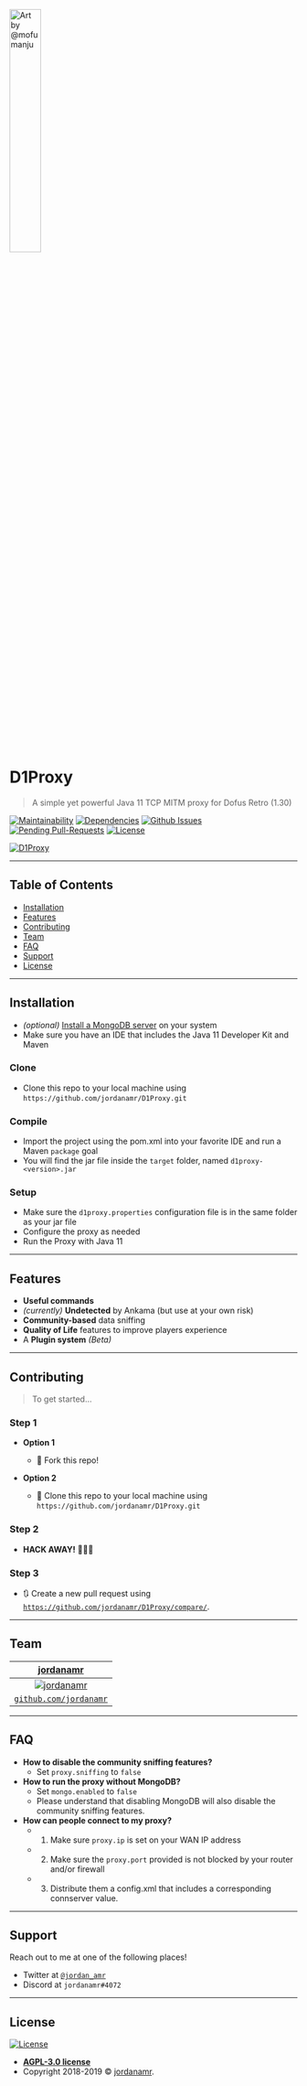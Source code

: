 <a href="https://github.com/jordanamr/D1Proxy"><img src="https://i.imgur.com/atjAaha.jpg" width="33%" title="Art by @mofumanju" alt="Art by @mofumanju"></a>

# D1Proxy

> A simple yet powerful Java 11 TCP MITM proxy for Dofus Retro (1.30)

[![Maintainability](https://img.shields.io/codeclimate/maintainability/jordanamr/D1Proxy.svg?style=flat-square)](https://codeclimate.com/github/jordanamr/D1Proxy/maintainability) [![Dependencies](https://img.shields.io/librariesio/github/jordanamr/D1Proxy.svg?style=flat-square)](http://libraries.io/github/jordanamr/D1Proxy) [![Github Issues](https://img.shields.io/github/issues-raw/jordanamr/D1Proxy.svg?style=flat-square)](https://github.com/jordanamr/D1Proxy/issues) [![Pending Pull-Requests](https://img.shields.io/github/issues-pr-raw/jordanamr/D1Proxy.svg?style=flat-square)](https://github.com/jordanamr/D1Proxy/pulls) [![License](https://img.shields.io/github/license/jordanamr/D1Proxy.svg?style=flat-square)](LICENSE)

[![D1Proxy](https://i.imgur.com/G93dU6d.png)](#)

---

## Table of Contents

- [Installation](#installation)
- [Features](#features)
- [Contributing](#contributing)
- [Team](#team)
- [FAQ](#faq)
- [Support](#support)
- [License](#license)

---

## Installation

- *(optional)* [Install a MongoDB server](https://docs.mongodb.com/manual/installation/) on your system
- Make sure you have an IDE that includes the Java 11 Developer Kit and Maven

### Clone

- Clone this repo to your local machine using `https://github.com/jordanamr/D1Proxy.git`

### Compile

- Import the project using the pom.xml into your favorite IDE and run a Maven `package` goal
- You will find the jar file inside the `target` folder, named `d1proxy-<version>.jar`

### Setup

- Make sure the `d1proxy.properties` configuration file is in the same folder as your jar file
- Configure the proxy as needed
- Run the Proxy with Java 11

---

## Features

- **Useful commands**
- *(currently)* **Undetected** by Ankama (but use at your own risk)
- **Community-based** data sniffing
- **Quality of Life** features to improve players experience
- A **Plugin system** *(Beta)*

---

## Contributing

> To get started...

### Step 1

- **Option 1**
    - 🍴 Fork this repo!

- **Option 2**
    - 👯 Clone this repo to your local machine using `https://github.com/jordanamr/D1Proxy.git`

### Step 2

- **HACK AWAY!** 🔨🔨🔨

### Step 3

- 🔃 Create a new pull request using <a href="https://github.com/jordanamr/D1Proxy/compare/" target="_blank">`https://github.com/jordanamr/D1Proxy/compare/`</a>.

---

## Team

| <a href="https://github.com/jordanamr" target="_blank">**jordanamr**</a> |
| :---: |
| [![jordanamr](https://avatars1.githubusercontent.com/u/55905781?v=3&s=200)](https://github.com/jordanamr) |
| <a href="https://github.com/jordanamr" target="_blank">`github.com/jordanamr`</a> |

---

## FAQ

- **How to disable the community sniffing features?**
    - Set `proxy.sniffing` to `false`
- **How to run the proxy without MongoDB?**
    - Set `mongo.enabled` to `false`
    - Please understand that disabling MongoDB will also disable the community sniffing features. 
- **How can people connect to my proxy?**
    - 1) Make sure `proxy.ip` is set on your WAN IP address
    - 2) Make sure the `proxy.port` provided is not blocked by your router and/or firewall
    - 3) Distribute them a config.xml that includes a corresponding connserver value.

---

## Support

Reach out to me at one of the following places!

- Twitter at <a href="http://twitter.com/jordan_amr" target="_blank">`@jordan_amr`</a>
- Discord at `jordanamr#4072`

---

## License

[![License](https://img.shields.io/github/license/jordanamr/D1Proxy.svg?style=flat-square)](LICENSE)

- **[AGPL-3.0 license](https://opensource.org/licenses/AGPL-3.0)**
- Copyright 2018-2019 © <a href="http://github.com/jordanamr" target="_blank">jordanamr</a>.
